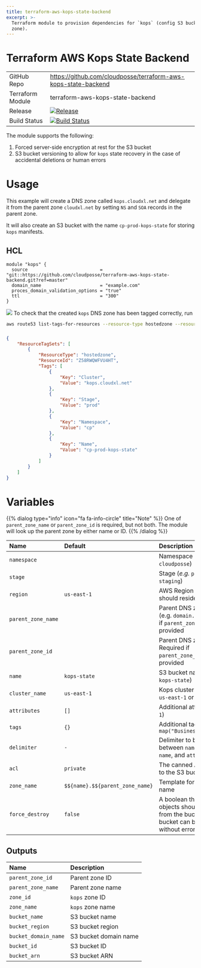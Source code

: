 ```yaml
---
title: terraform-aws-kops-state-backend
excerpt: >-
  Terraform module to provision dependencies for `kops` (config S3 bucket & DNS
  zone).
---
```


# Terraform AWS Kops State Backend

|                  |                                                                                                                                                                              |
|:-----------------|:-----------------------------------------------------------------------------------------------------------------------------------------------------------------------------|
| GitHub Repo      | <https://github.com/cloudposse/terraform-aws-kops-state-backend>                                                                                                             |
| Terraform Module | terraform-aws-kops-state-backend                                                                                                                                             |
| Release          | [![Release](https://img.shields.io/github/release/cloudposse/terraform-aws-kops-state-backend.svg)](https://github.com/cloudposse/terraform-aws-kops-state-backend/releases) |
| Build Status     | [![Build Status](https://travis-ci.org/cloudposse/terraform-aws-kops-state-backend.svg?branch=master)](https://travis-ci.org/cloudposse/terraform-aws-kops-state-backend)    |

The module supports the following:

1. Forced server-side encryption at rest for the S3 bucket
2. S3 bucket versioning to allow for `kops` state recovery in the case of accidental deletions or human errors

# Usage

This example will create a DNS zone called `kops.cloudxl.net` and delegate it from the parent zone `cloudxl.net` by setting `NS` and `SOA` records in the parent zone.

It will also create an S3 bucket with the name `cp-prod-kops-state` for storing `kops` manifests.

## HCL

```hcl
module "kops" {
  source                           = "git::https://github.com/cloudposse/terraform-aws-kops-state-backend.git?ref=master"
  domain_name                      = "example.com"
  proces_domain_validation_options = "true"
  ttl                              = "300"
}
```

![](/assets/e347aef-kops-state-backend.png) To check that the created `kops` DNS zone has been tagged correctly, run

```sh
aws route53 list-tags-for-resources --resource-type hostedzone --resource-ids Z58RWQWFVU4HT
```

### #

```json
{
    "ResourceTagSets": [
        {
            "ResourceType": "hostedzone",
            "ResourceId": "Z58RWQWFVU4HT",
            "Tags": [
                {
                    "Key": "Cluster",
                    "Value": "kops.cloudxl.net"
                },
                {
                    "Key": "Stage",
                    "Value": "prod"
                },
                {
                    "Key": "Namespace",
                    "Value": "cp"
                },
                {
                    "Key": "Name",
                    "Value": "cp-prod-kops-state"
                }
            ]
        }
    ]
}
```

# Variables


{{% dialog type="info" icon="fa fa-info-circle" title="Note" %}}
One of `parent_zone_name` or `parent_zone_id` is required, but not both. The module will look up the parent zone by either name or ID.
{{% /dialog %}}

| Name               | Default                         | Description                                                                                                               | Required |
|:-------------------|:--------------------------------|:--------------------------------------------------------------------------------------------------------------------------|:--------:|
| `namespace`        |                                 | Namespace (_e.g._ `cp` or `cloudposse`)                                                                                   |   Yes    |
| `stage`            |                                 | Stage (_e.g._ `prod`, `dev`, `staging`)                                                                                   |   Yes    |
| `region`           | `us-east-1`                     | AWS Region the S3 bucket should reside in                                                                                 |   Yes    |
| `parent_zone_name` |                                 | Parent DNS zone name (e.g. `domain.com`). Required if `parent_zone_id` is not provided                                    |   Yes    |
| `parent_zone_id`   |                                 | Parent DNS zone ID. Required if `parent_zone_name` is not provided                                                        |   Yes    |
| `name`             | `kops-state`                    | S3 bucket name (_e.g._ `kops-state`)                                                                                      |   Yes    |
| `cluster_name`     | `us-east-1`                     | Kops cluster name (_e.g._ `us-east-1` or `cluster-1`)                                                                     |   Yes    |
| `attributes`       | `[]`                            | Additional attributes (_e.g._ `1`)                                                                                        |    No    |
| `tags`             | `{}`                            | Additional tags  (_e.g._ `map("BusinessUnit","XYZ")`                                                                      |    No    |
| `delimiter`        | `-`                             | Delimiter to be used between `namespace`, `stage`, `name`, and `attributes`                                               |    No    |
| `acl`              | `private`                       | The canned ACL to apply to the S3 bucket                                                                                  |    No    |
| `zone_name`        | `$${name}.$${parent_zone_name}` | Template for the DNS zone name                                                                                            |    No    |
| `force_destroy`    | `false`                         | A boolean that indicates all objects should be deleted from the bucket so that the bucket can be destroyed without errors |    No    |

## Outputs

| Name                 | Description           |
|:---------------------|:----------------------|
| `parent_zone_id`     | Parent zone ID        |
| `parent_zone_name`   | Parent zone name      |
| `zone_id`            | `kops` zone ID        |
| `zone_name`          | `kops` zone name      |
| `bucket_name`        | S3 bucket name        |
| `bucket_region`      | S3 bucket region      |
| `bucket_domain_name` | S3 bucket domain name |
| `bucket_id`          | S3 bucket ID          |
| `bucket_arn`         | S3 bucket ARN         |

